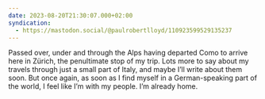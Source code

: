 ```yaml
---
date: 2023-08-20T21:30:07.000+02:00
syndication:
  - https://mastodon.social/@paulrobertlloyd/110923599529135237
---
```


Passed over, under and through the Alps having departed Como to arrive here in Zürich, the penultimate stop of my trip. Lots more to say about my travels through just a small part of Italy, and maybe I’ll write about them soon. But once again, as soon as I find myself in a German-speaking part of the world, I feel like I’m with my people. I’m already home.
